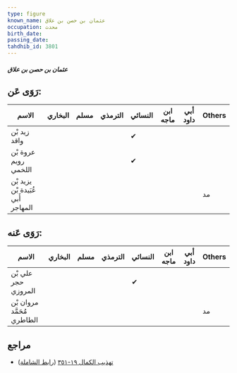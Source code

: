 ```yaml
---
type: figure
known_name: عثمان بن حصن بن علاق
occupation: محدث
birth_date:
passing_date:
tahdhib_id: 3801
---
```

##### عثمان بن حصن بن علاق

## رَوَى عَن:
| الاسم                             | البخاري | مسلم | الترمذي | النسائي | ابن ماجه | أبي داود | Others |
| --------------------------------- | ------- | ---- | ------- | ------- | -------- | -------- | ------ |
| زيد بْن واقد                      |         |      |         | ✔       |          |          |        |
| عروة بْن رويم اللخمي              |         |      |         | ✔       |          |          |        |
| يزيد بْن عُبَيدة بْن أَبي المهاجر |         |      |         |         |          |          | مد     |
## رَوَى عَنه:
| الاسم                      | البخاري | مسلم | الترمذي | النسائي | ابن ماجه | أبي داود | Others |
| -------------------------- | ------- | ---- | ------- | ------- | -------- | -------- | ------ |
| علي بْن حجر المروزي        |         |      |         | ✔       |          |          |        |
| مروان بْن مُحَمَّد الطاطري |         |      |         |         |          |          | مد     |
## مراجع
- [تهذيب الكمال ١٩-٣٥١](obsidian://open?vault=Tahdhib-al-Kamal&file=Figures/٣٨٠١-عثمان%20بن%20حصن%20بن%20علاق) ([رابط الشاملة](https://shamela.ws/book/3722/9925))